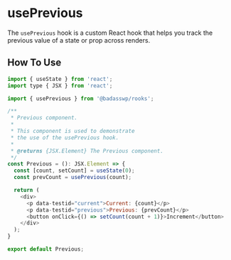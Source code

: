 # usePrevious

The `usePrevious` hook is a custom React hook that helps you track the previous value of a state or prop across renders.

## How To Use

```js
import { useState } from 'react';
import type { JSX } from 'react';

import { usePrevious } from '@badasswp/rooks';

/**
 * Previous component.
 *
 * This component is used to demonstrate
 * the use of the usePrevious hook.
 *
 * @returns {JSX.Element} The Previous component.
 */
const Previous = (): JSX.Element => {
  const [count, setCount] = useState(0);
  const prevCount = usePrevious(count);

  return (
    <div>
      <p data-testid="current">Current: {count}</p>
      <p data-testid="previous">Previous: {prevCount}</p>
      <button onClick={() => setCount(count + 1)}>Increment</button>
    </div>
  );
}

export default Previous;
```
